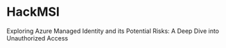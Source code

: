 # HackMSI
Exploring Azure Managed Identity and its Potential Risks: A Deep Dive into  Unauthorized Access
